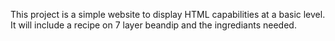 This project is a simple website to display HTML capabilities at a basic level. It will include a recipe on 7 layer beandip and the ingrediants needed.
